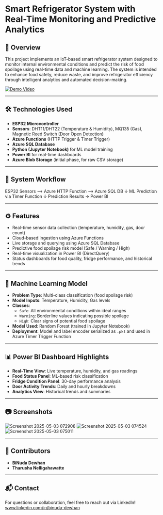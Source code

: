 # Smart Refrigerator System with Real-Time Monitoring and Predictive Analytics

## 📌 Overview

This project implements an IoT-based smart refrigerator system designed to monitor internal environmental conditions and predict the risk of food spoilage using real-time data and machine learning. The system is intended to enhance food safety, reduce waste, and improve refrigerator efficiency through intelligent analytics and automated decision-making.

[![Demo Video](https://img.youtube.com/vi/YOUTUBE_VIDEO_ID/0.jpg)](https://youtu.be/pIoxiVyhqx8)

---

## 🛠️ Technologies Used

- **ESP32 Microcontroller**  
- **Sensors**: DHT11/DHT22 (Temperature & Humidity), MQ135 (Gas), Magnetic Reed Switch (Door Open Detection)  
- **Azure Functions** (HTTP Trigger & Timer Trigger)  
- **Azure SQL Database**  
- **Python (Jupyter Notebook)** for ML model training  
- **Power BI** for real-time dashboards  
- **Azure Blob Storage** (initial phase, for raw CSV storage)

---

## 🔁 System Workflow

ESP32 Sensors --> Azure HTTP Function --> Azure SQL DB
↓
ML Prediction via Timer Function
↓
Prediction Results → Power BI


---

## ⚙️ Features

- Real-time sensor data collection (temperature, humidity, gas, door count)
- Cloud-based ingestion using Azure Functions
- Live storage and querying using Azure SQL Database
- Predictive food spoilage risk model (Safe / Warning / High)
- Real-time visualization in Power BI (DirectQuery)
- Status dashboards for food quality, fridge performance, and historical trends

---

## 🧠 Machine Learning Model

- **Problem Type**: Multi-class classification (food spoilage risk)
- **Model Inputs**: Temperature, Humidity, Gas levels
- **Classes**:
  - `Safe`: All environmental conditions within ideal ranges
  - `Warning`: Borderline values indicating possible spoilage
  - `High`: Clear signs of potential food spoilage
- **Model Used**: Random Forest (trained in Jupyter Notebook)
- **Deployment**: Model and label encoder serialized as `.pkl` and used in Azure Timer Trigger Function

---

## 📊 Power BI Dashboard Highlights

- **Real-Time View**: Live temperature, humidity, and gas readings
- **Food Status Panel**: ML-based risk classification
- **Fridge Condition Panel**: 30-day performance analysis
- **Door Activity Trends**: Daily and hourly breakdowns
- **Analytics View**: Historical trends and summaries

---

## 📷 Screenshots
![Screenshot 2025-05-03 072908](https://github.com/user-attachments/assets/76db85f8-fc32-43c6-98a8-5ba50f2b4fa0)
![Screenshot 2025-05-03 074524](https://github.com/user-attachments/assets/dc3c4f2e-f6c5-48c4-95a4-d41b8656ee7b)
![Screenshot 2025-05-03 075011](https://github.com/user-attachments/assets/ec49cbb0-dcc5-4ea2-9e3d-984fe47bbe90)




---

## 👥 Contributors

- **BiNuda Dewhan**  
- **Tharusha Nelligahawatte**

---

## 📬 Contact

For questions or collaboration, feel free to reach out via LinkedIn!
www.linkedin.com/in/binuda-dewhan

